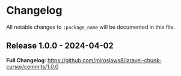 # Changelog

All notable changes to `:package_name` will be documented in this file.

## Release 1.0.0 - 2024-04-02

**Full Changelog**: https://github.com/miroslaws8/laravel-chunk-cursor/commits/1.0.0
